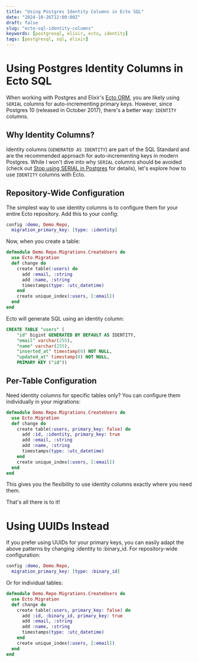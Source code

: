 ```yaml
---
title: "Using Postgres Identity Columns in Ecto SQL"
date: "2024-10-26T12:00:00Z"
draft: false
slug: "ecto-sql-identity-columns"
keywords: [postgresql, elixir, ecto, identity]
tags: [postgresql, sql, elixir]
---
```


# Using Postgres Identity Columns in Ecto SQL

When working with Postgres and Elixir's [Ecto ORM](https://hexdocs.pm/ecto/Ecto.html), you are likely using `SERIAL` columns for auto-incrementing primary keys. However, since Postgres 10 (released in October 2017), there's a better way: `IDENTITY` columns.

## Why Identity Columns?

Identity columns (`GENERATED AS IDENTITY`) are part of the SQL Standard and are the recommended approach for auto-incrementing keys in modern Postgres. While I won't dive into why `SERIAL` columns should be avoided (check out [Stop using SERIAL in Postgres](https://www.naiyerasif.com/post/2024/09/04/stop-using-serial-in-postgres/) for details), let's explore how to use `IDENTITY` columns with Ecto.

## Repository-Wide Configuration

The simplest way to use identity columns is to configure them for your entire Ecto repository. Add this to your config:

```elixir
config :demo, Demo.Repo,
  migration_primary_key: [type: :identity]
```

Now, when you create a table:

```elixir
defmodule Demo.Repo.Migrations.CreateUsers do
  use Ecto.Migration
  def change do
    create table(:users) do
      add :email, :string
      add :name, :string
      timestamps(type: :utc_datetime)
    end
    create unique_index(:users, [:email])
  end
end
```

Ecto will generate SQL using an identity column:

```sql
CREATE TABLE "users" (
    "id" bigint GENERATED BY DEFAULT AS IDENTITY,
    "email" varchar(255),
    "name" varchar(255),
    "inserted_at" timestamp(0) NOT NULL,
    "updated_at" timestamp(0) NOT NULL,
    PRIMARY KEY ("id"))
```

## Per-Table Configuration

Need identity columns for specific tables only? You can configure them individually in your migrations:

```elixir
defmodule Demo.Repo.Migrations.CreateUsers do
  use Ecto.Migration
  def change do
    create table(:users, primary_key: false) do
      add :id, :identity, primary_key: true
      add :email, :string
      add :name, :string
      timestamps(type: :utc_datetime)
    end
    create unique_index(:users, [:email])
  end
end
```

This gives you the flexibility to use identity columns exactly where you need them.

That's all there is to it!

# Using UUIDs Instead

If you prefer using UUIDs for your primary keys, you can easily adapt the above patterns by changing :identity to :binary_id. For repository-wide configuration:

```elixir
config :demo, Demo.Repo,
  migration_primary_key: [type: :binary_id]
```

Or for individual tables:

```elixir
defmodule Demo.Repo.Migrations.CreateUsers do
  use Ecto.Migration
  def change do
    create table(:users, primary_key: false) do
      add :id, :binary_id, primary_key: true
      add :email, :string
      add :name, :string
      timestamps(type: :utc_datetime)
    end
    create unique_index(:users, [:email])
  end
end
```
